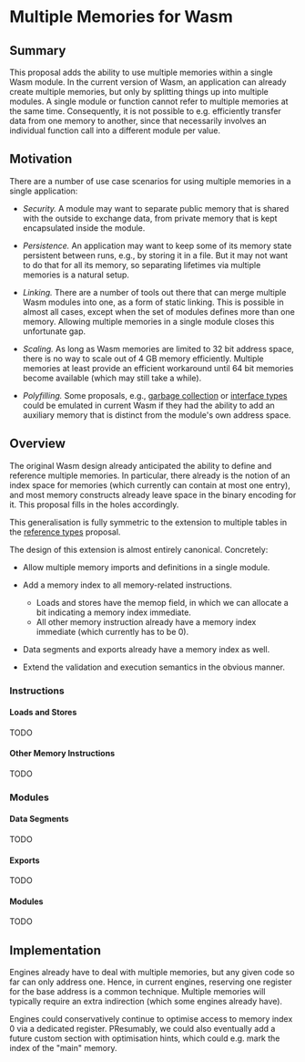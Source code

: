 # Multiple Memories for Wasm

## Summary

This proposal adds the ability to use multiple memories within a single Wasm module.
In the current version of Wasm, an application can already create multiple memories, but only by splitting things up into multiple modules.
A single module or function cannot refer to multiple memories at the same time.
Consequently, it is not possible to e.g. efficiently transfer data from one memory to another, since that necessarily involves an individual function call into a different module per value.

## Motivation

There are a number of use case scenarios for using multiple memories in a single application:

* *Security.* A module may want to separate public memory that is shared with the outside to exchange data, from private memory that is kept encapsulated inside the module.

* *Persistence.* An application may want to keep some of its memory state persistent between runs, e.g., by storing it in a file. But it may not want to do that for all its memory, so separating lifetimes via multiple memories is a natural setup.

* *Linking.* There are a number of tools out there that can merge multiple Wasm modules into one, as a form of static linking. This is possible in almost all cases, except when the set of modules defines more than one memory. Allowing multiple memories in a single module closes this unfortunate gap.

* *Scaling.* As long as Wasm memories are limited to 32 bit address space, there is no way to scale out of 4 GB memory efficiently. Multiple memories at least provide an efficient workaround until 64 bit memories become available (which may still take a while).

* *Polyfilling.* Some proposals, e.g., [garbage collection](https://github.com/WebAssembly/gc) or [interface types](https://github.com/WebAssembly/interface-types) could be emulated in current Wasm if they had the ability to add an auxiliary memory that is distinct from the module's own address space.


## Overview

The original Wasm design already anticipated the ability to define and reference multiple memories. In particular, there already is the notion of an index space for memories (which currently can contain at most one entry), and most memory constructs already leave space in the binary encoding for it.
This proposal fills in the holes accordingly.

This generalisation is fully symmetric to the extension to multiple tables in the [reference types](https://github.com/WebAssembly/reference-types) proposal.

The design of this extension is almost entirely canonical. Concretely:

* Allow multiple memory imports and definitions in a single module.

* Add a memory index to all memory-related instructions.
  - Loads and stores have the memop field, in which we can allocate a bit indicating a memory index immediate.
  - All other memory instruction already have a memory index immediate (which currently has to be 0).

* Data segments and exports already have a memory index as well.

* Extend the validation and execution semantics in the obvious manner.


### Instructions

#### Loads and Stores

TODO

#### Other Memory Instructions

TODO


### Modules

#### Data Segments

TODO

#### Exports

TODO

#### Modules

TODO


## Implementation

Engines already have to deal with multiple memories, but any given code so far can only address one.
Hence, in current engines, reserving one register for the base address is a common technique.
Multiple memories will typically require an extra indirection (which some engines already have).

Engines could conservatively continue to optimise access to memory index 0 via a dedicated register.
PResumably, we could also eventually add a future custom section with optimisation hints, which could e.g. mark the index of the "main" memory.
